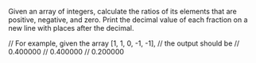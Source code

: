 Given an array of integers, calculate the ratios of its elements that are positive, negative, and zero. Print the decimal value of each fraction on a new line with  places after the decimal.

// For example, given the array [1, 1, 0, -1, -1],
// the output should be
// 0.400000
// 0.400000
// 0.200000